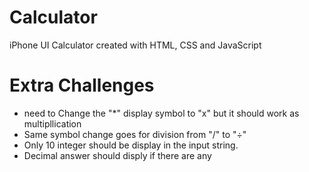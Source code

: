 # Calculator
iPhone UI Calculator created with HTML, CSS and JavaScript


# Extra Challenges
- need to Change the "*" display symbol to "x" but it should work as multipllication
- Same symbol change goes for division from "/" to "÷"
- Only 10 integer should be display in the input string.
- Decimal answer should disply if there are any
